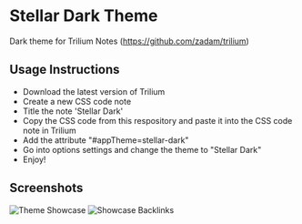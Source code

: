 # Stellar Dark Theme 
Dark theme for Trilium Notes (https://github.com/zadam/trilium)

## Usage Instructions
- Download the latest version of Trilium 
- Create a new CSS code note
- Title the note 'Stellar Dark'
- Copy the CSS code from this respository and paste it into the CSS code note in Trilium
- Add the attribute "#appTheme=stellar-dark"
- Go into options settings and change the theme to "Stellar Dark"
- Enjoy!

## Screenshots
![Theme Showcase](https://user-images.githubusercontent.com/89228316/197414067-b8d532fa-2e3f-4098-a64c-733dcbb9be54.png)
![Showcase Backlinks](https://user-images.githubusercontent.com/89228316/154849889-2fdd33b9-d22d-4936-9863-d2740fcf984f.png)
